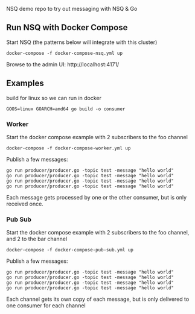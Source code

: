 

NSQ demo repo to try out messaging with NSQ & Go

## Run NSQ with Docker Compose

Start NSQ (the patterns below will integrate with this cluster)

	docker-compose -f docker-compose-nsq.yml up

Browse to the admin UI: http://localhost:4171/


## Examples
    
build for linux so we can run in docker
    
    GOOS=linux GOARCH=amd64 go build -o consumer

### Worker

Start the docker compose example with 2 subscribers to the foo channel

    docker-compose -f docker-compose-worker.yml up


Publish a few messages:

	go run producer/producer.go -topic test -message "hello world"
	go run producer/producer.go -topic test -message "hello world"
	go run producer/producer.go -topic test -message "hello world"
	go run producer/producer.go -topic test -message "hello world"

Each message gets processed by one or the other consumer, but is only received once.

### Pub Sub

Start the docker compose example with 2 subscribers to the foo channel, and 2 to the bar channel

    docker-compose -f docker-compose-pub-sub.yml up
    
Publish a few messages:

	go run producer/producer.go -topic test -message "hello world"
	go run producer/producer.go -topic test -message "hello world"
	go run producer/producer.go -topic test -message "hello world"
	go run producer/producer.go -topic test -message "hello world"


Each channel gets its own copy of each message, but is only delivered to one consumer for each channel
